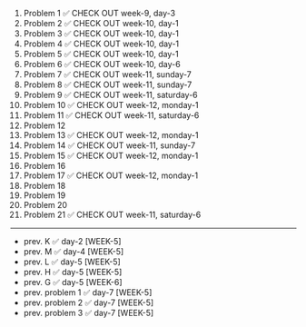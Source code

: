1. Problem 1 ✅ CHECK OUT week-9, day-3
2. Problem 2 ✅ CHECK OUT week-10, day-1
3. Problem 3 ✅ CHECK OUT week-10, day-1
4. Problem 4 ✅ CHECK OUT week-10, day-1
5. Problem 5 ✅ CHECK OUT week-10, day-1
6. Problem 6 ✅ CHECK OUT week-10, day-6
7. Problem 7 ✅ CHECK OUT week-11, sunday-7
8. Problem 8 ✅ CHECK OUT week-11, sunday-7
9. Problem 9 ✅ CHECK OUT week-11, saturday-6
10. Problem 10 ✅ CHECK OUT week-12, monday-1
11. Problem 11 ✅ CHECK OUT week-11, saturday-6
12. Problem 12
13. Problem 13 ✅ CHECK OUT week-12, monday-1
14. Problem 14 ✅ CHECK OUT week-11, sunday-7
15. Problem 15 ✅ CHECK OUT week-12, monday-1
16. Problem 16
17. Problem 17 ✅ CHECK OUT week-12, monday-1
18. Problem 18
19. Problem 19
20. Problem 20
21. Problem 21 ✅ CHECK OUT week-11, saturday-6
    
---

- prev. K  ✅ day-2 [WEEK-5]
- prev. M  ✅ day-4 [WEEK-5]
- prev. L  ✅ day-5 [WEEK-5]
- prev. H  ✅ day-5 [WEEK-5]
- prev. G  ✅ day-5 [WEEK-6]
- prev. problem 1 ✅ day-7 [WEEK-5]
- prev. problem 2 ✅ day-7 [WEEK-5]
- prev. problem 3 ✅ day-7 [WEEK-5] 